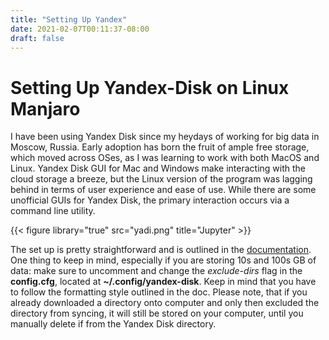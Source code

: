 ```yaml
---
title: "Setting Up Yandex"
date: 2021-02-07T00:11:37-08:00
draft: false
---
```


# Setting Up Yandex-Disk on Linux Manjaro

I have been using Yandex Disk since my heydays of working for big data in Moscow, Russia. Early adoption has born the fruit of ample free storage, which moved across OSes, as I was learning to work with both MacOS and Linux. Yandex Disk GUI for Mac and Windows make interacting with the cloud storage a breeze, but the Linux version of the program was lagging behind in terms of user experience and ease of use. While there are some unofficial GUIs for Yandex Disk, the primary interaction occurs via a command line utility. 

{{< figure library="true" src="yadi.png" title="Jupyter" >}}

The set up is pretty straightforward and is outlined in the [documentation](https://yandex.com/support/disk-desktop-linux/). One thing to keep in mind, especially if you are storing 10s and 100s GB of data: make sure to uncomment and change the *exclude-dirs* flag in the **config.cfg**, located at **~/.config/yandex-disk**. Keep in mind that you have to follow the formatting style outlined in the doc. Please note, that if you already downloaded a directory onto computer and only then excluded the directory from syncing, it will still be stored on your computer, until you manually delete if from the Yandex Disk directory. 